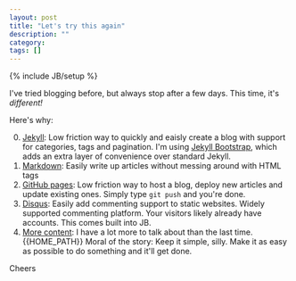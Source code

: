 ```yaml
---
layout: post
title: "Let's try this again"
description: ""
category: 
tags: []
---
```

{% include JB/setup %}

I've tried blogging before, but always stop after a few days. This time, it's *different!*

Here's why:

0. [Jekyll](https://github.com/mojombo/jekyll): Low friction way to quickly and eaisly create a blog with support for categories, tags and pagination. I'm using [Jekyll Bootstrap](http://jekyllbootstrap.com/), which adds an extra layer of convenience over standard Jekyll.
0. [Markdown](http://daringfireball.net/projects/markdown/): Easily write up articles without messing around with HTML tags
0. [GitHub pages](http://pages.github.com/): Low friction way to host a blog, deploy new articles and update existing ones. Simply type `git push` and you're done. 
0. [Disqus](http://disqus.com/): Easily add commenting support to static websites. Widely supported commenting platform. Your visitors likely already have accounts. This comes built into JB. 
0. [More content](/archive.html): I have a lot more to talk about than the last time. 
{{HOME_PATH}}
Moral of the story: Keep it simple, silly. Make it as easy as possible to do something and it'll get done. 

Cheers